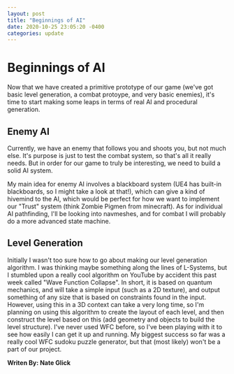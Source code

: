 ```yaml
---
layout: post
title: "Beginnings of AI"
date: 2020-10-25 23:05:20 -0400
categories: update
---
```


# Beginnings of AI

Now that we have created a primitive prototype of our game (we've got basic level generation, a combat protoype, and very basic enemies), it's time to start making some leaps in terms of real AI and procedural generation.

## Enemy AI

Currently, we have an enemy that follows you and shoots you, but not much else. It's purpose is just to test the combat system, so that's all it really needs. But in order for our game to truly be interesting, we need to build a solid AI system.

My main idea for enemy AI involves a blackboard system (UE4 has built-in blackboards, so I might take a look at that!), which can give a kind of hivemind to the AI, which would be perfect for how we want to implement our "Trust" system (think Zombie Pigmen from minecraft). As for individual AI pathfinding, I'll be looking into navmeshes, and for combat I will probably do a more advanced state machine.

## Level Generation

Initially I wasn't too sure how to go about making our level generation algorithm. I was thinking maybe something along the lines of L-Systems, but I stumbled upon a really cool algorithm on YouTube by accident this past week called "Wave Function Collapse". In short, it is based on quantum mechanics, and will take a simple input (such as a 2D texture), and output something of any size that is based on constraints found in the input. However, using this in a 3D context can take a very long time, so I'm planning on using this algorithm to create the layout of each level, and then construct the level based on this (add geometry and objects to build the level structure). I've never used WFC before, so I've been playing with it to see how easily I can get it up and running. My biggest success so far was a really cool WFC sudoku puzzle generator, but that (most likely) won't be a part of our project.

**Writen By: Nate Glick**